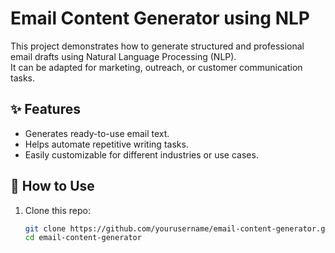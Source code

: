 # Email Content Generator using NLP

This project demonstrates how to generate structured and professional email drafts using Natural Language Processing (NLP).  
It can be adapted for marketing, outreach, or customer communication tasks.

## ✨ Features
- Generates ready-to-use email text.
- Helps automate repetitive writing tasks.
- Easily customizable for different industries or use cases.

## 🚀 How to Use
1. Clone this repo:
   ```bash
   git clone https://github.com/yourusername/email-content-generator.git
   cd email-content-generator
